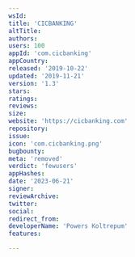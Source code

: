 ```yaml
---
wsId: 
title: 'CICBANKING'
altTitle: 
authors: 
users: 100
appId: 'com.cicbanking'
appCountry: 
released: '2019-10-22'
updated: '2019-11-21'
version: '1.3'
stars: 
ratings: 
reviews: 
size: 
website: 'https://cicbanking.com'
repository: 
issue: 
icon: 'com.cicbanking.png'
bugbounty: 
meta: 'removed'
verdict: 'fewusers'
appHashes: 
date: '2023-06-21'
signer: 
reviewArchive: 
twitter: 
social: 
redirect_from: 
developerName: 'Powers Koltrepum'
features: 

---
```


